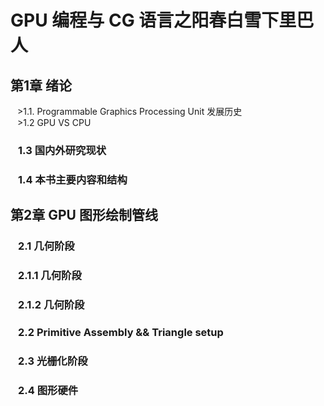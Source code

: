 # GPU 编程与 CG 语言之阳春白雪下里巴人

## 第1章 绪论
&ensp; >1.1.  Programmable Graphics Processing Unit 发展历史<br>
&ensp; >1.2  GPU VS CPU
###  &ensp; 1.3  国内外研究现状
###  &ensp; 1.4  本书主要内容和结构
## 第2章 GPU 图形绘制管线
###  &ensp; 2.1  几何阶段
###  &ensp; 2.1.1  几何阶段
###  &ensp; 2.1.2  几何阶段
###  &ensp; 2.2  Primitive Assembly && Triangle setup 
###  &ensp; 2.3  光栅化阶段
###  &ensp; 2.4  图形硬件
